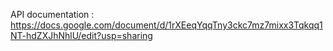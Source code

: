 API documentation : 
https://docs.google.com/document/d/1rXEeqYqqTny3ckc7mz7mixx3Tqkqq1NT-hdZXJhNhlU/edit?usp=sharing
